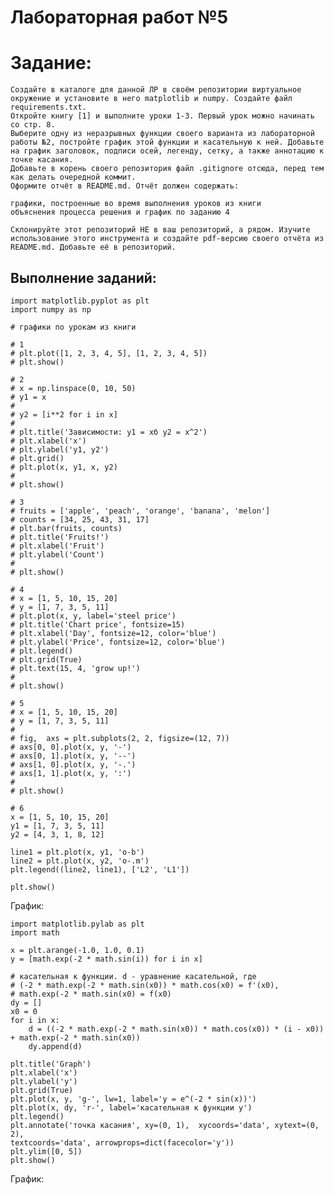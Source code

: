# Лабораторная работ №5
# Задание:
    Создайте в каталоге для данной ЛР в своём репозитории виртуальное окружение и установите в него matplotlib и numpy. Создайте файл requirements.txt.
    Откройте книгу [1] и выполните уроки 1-3. Первый урок можно начинать со стр. 8.
    Выберите одну из неразрывных функции своего варианта из лабораторной работы №2, постройте график этой функции и касательную к ней. Добавьте на график заголовок, подписи осей, легенду, сетку, а также аннотацию к точке касания.
    Добавьте в корень своего репозитория файл .gitignore отсюда, перед тем как делать очередной коммит.
    Оформите отчёт в README.md. Отчёт должен содержать:

    графики, построенные во время выполнения уроков из книги
    объяснения процесса решения и график по заданию 4

    Склонируйте этот репозиторий НЕ в ваш репозиторий, а рядом. Изучите использование этого инструмента и создайте pdf-версию своего отчёта из README.md. Добавьте её в репозиторий.
## Выполнение заданий:


```
import matplotlib.pyplot as plt
import numpy as np

# графики по урокам из книги

# 1
# plt.plot([1, 2, 3, 4, 5], [1, 2, 3, 4, 5])
# plt.show()

# 2
# x = np.linspace(0, 10, 50)
# y1 = x
#
# y2 = [i**2 for i in x]
#
# plt.title('Зависимости: у1 = хб у2 = х^2')
# plt.xlabel('x')
# plt.ylabel('y1, y2')
# plt.grid()
# plt.plot(x, y1, x, y2)
#
# plt.show()

# 3
# fruits = ['apple', 'peach', 'orange', 'banana', 'melon']
# counts = [34, 25, 43, 31, 17]
# plt.bar(fruits, counts)
# plt.title('Fruits!')
# plt.xlabel('Fruit')
# plt.ylabel('Count')
#
# plt.show()

# 4
# x = [1, 5, 10, 15, 20]
# y = [1, 7, 3, 5, 11]
# plt.plot(x, y, label='steel price')
# plt.title('Chart price', fontsize=15)
# plt.xlabel('Day', fontsize=12, color='blue')
# plt.ylabel('Price', fontsize=12, color='blue')
# plt.legend()
# plt.grid(True)
# plt.text(15, 4, 'grow up!')
#
# plt.show()

# 5
# x = [1, 5, 10, 15, 20]
# y = [1, 7, 3, 5, 11]
#
# fig,  axs = plt.subplots(2, 2, figsize=(12, 7))
# axs[0, 0].plot(x, y, '-')
# axs[0, 1].plot(x, y, '--')
# axs[1, 0].plot(x, y, '-.')
# axs[1, 1].plot(x, y, ':')
#
# plt.show()

# 6
x = [1, 5, 10, 15, 20]
y1 = [1, 7, 3, 5, 11]
y2 = [4, 3, 1, 8, 12]

line1 = plt.plot(x, y1, 'o-b')
line2 = plt.plot(x, y2, 'o-.m')
plt.legend((line2, line1), ['L2', 'L1'])

plt.show()
```
График:

```
import matplotlib.pylab as plt
import math

x = plt.arange(-1.0, 1.0, 0.1)
y = [math.exp(-2 * math.sin(i)) for i in x]

# касательная к функции. d - уравнение касательной, где
# (-2 * math.exp(-2 * math.sin(x0)) * math.cos(x0) = f'(x0),
# math.exp(-2 * math.sin(x0) = f(x0)
dy = []
x0 = 0
for i in x:
    d = ((-2 * math.exp(-2 * math.sin(x0)) * math.cos(x0)) * (i - x0)) + math.exp(-2 * math.sin(x0))
    dy.append(d)

plt.title('Graph')
plt.xlabel('x')
plt.ylabel('y')
plt.grid(True)
plt.plot(x, y, 'g-', lw=1, label='y = e^(-2 * sin(x))')
plt.plot(x, dy, 'r-', label='касательная к функции y')
plt.legend()
plt.annotate('точка касания', xy=(0, 1),  xycoords='data', xytext=(0, 2),
textcoords='data', arrowprops=dict(facecolor='y'))
plt.ylim([0, 5])
plt.show()

```
График: 
